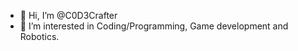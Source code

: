 - 👋 Hi, I’m @C0D3Crafter
- 👀 I’m interested in Coding/Programming, Game development and Robotics.

<!---
C0D3Crafter/C0D3Crafter is a ✨ special ✨ repository because its `README.md` (this file) appears on your GitHub profile.
You can click the Preview link to take a look at your changes.
--->
